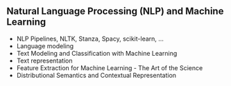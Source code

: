 ## Natural Language Processing (NLP) and Machine Learning
- NLP Pipelines, NLTK, Stanza, Spacy, scikit-learn, …
- Language modeling
- Text Modeling and Classification with Machine Learning
- Text representation
- Feature Extraction for Machine Learning - The Art of the Science
- Distributional Semantics and Contextual Representation

